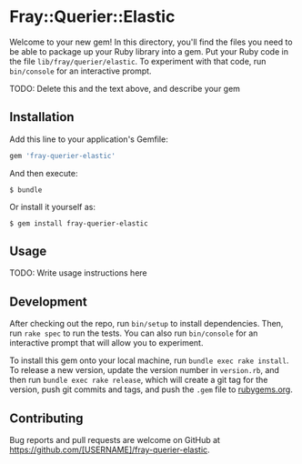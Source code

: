 # Fray::Querier::Elastic

Welcome to your new gem! In this directory, you'll find the files you need to be able to package up your Ruby library into a gem. Put your Ruby code in the file `lib/fray/querier/elastic`. To experiment with that code, run `bin/console` for an interactive prompt.

TODO: Delete this and the text above, and describe your gem

## Installation

Add this line to your application's Gemfile:

```ruby
gem 'fray-querier-elastic'
```

And then execute:

    $ bundle

Or install it yourself as:

    $ gem install fray-querier-elastic

## Usage

TODO: Write usage instructions here

## Development

After checking out the repo, run `bin/setup` to install dependencies. Then, run `rake spec` to run the tests. You can also run `bin/console` for an interactive prompt that will allow you to experiment.

To install this gem onto your local machine, run `bundle exec rake install`. To release a new version, update the version number in `version.rb`, and then run `bundle exec rake release`, which will create a git tag for the version, push git commits and tags, and push the `.gem` file to [rubygems.org](https://rubygems.org).

## Contributing

Bug reports and pull requests are welcome on GitHub at https://github.com/[USERNAME]/fray-querier-elastic.

